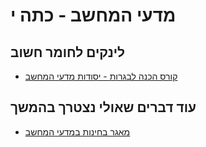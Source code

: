 # מדעי המחשב - כתה י

## לינקים לחומר חשוב

- [קורס הכנה לבגרות - יסודות מדעי המחשב](https://app.campus.gov.il/learning/course/course-v1:MoE+EDU_Matric_ComputerScienceA_HE+2023_1/home)


## עוד דברים שאולי נצטרך בהמשך

- [מאגר בחינות במדעי המחשב](https://meyda.education.gov.il/bagmgr/default.html#/)


